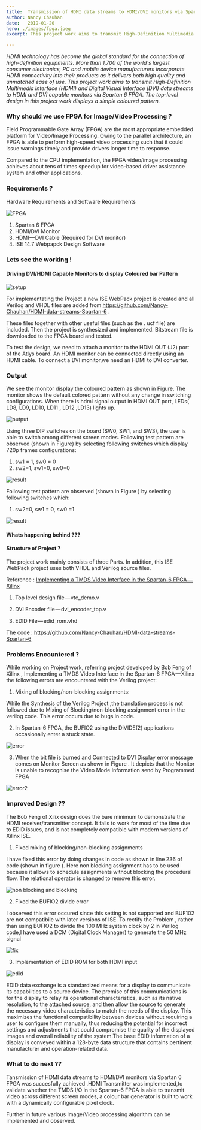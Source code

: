 ```yaml
---
title:  Transmission of HDMI data streams to HDMI/DVI monitors via Spartan 6 FPGA
author: Nancy Chauhan
date:   2019-01-20
hero: ./images/fpga.jpeg
excerpt: This project work aims to transmit High-Definition Multimedia Interface (HDMI) and Digital Visual Interface (DVI) 

---
```

*HDMI technology has become the global standard for the connection of high-definition equipments. More than 1,700 of the world's largest consumer electronics, PC and mobile device manufacturers incorporate HDMI connectivity into their products as it delivers both high quality and unmatched ease of use. This project work aims to transmit High-Definition Multimedia Interface (HDMI) and Digital Visual Interface (DVI) data streams to HDMI and DVI capable monitors via Spartan 6 FPGA. The top-level design in this project work displays a simple coloured pattern.*

### Why should we use FPGA for Image/Video Processing ?

Field Programmable Gate Array (FPGA) are the most appropriate embedded platform for Video/Image Processing. Owing to the parallel architecture, an FPGA is able to perform high-speed video processing such that it could issue warnings timely and provide drivers longer time to response.

Compared to the CPU implementation, the FPGA video/image processing achieves about tens of times speedup for video-based driver assistance system and other applications.

### Requirements ?
  
Hardware Requirements and Software Requirements

![FPGA](https://miro.medium.com/max/1400/1*7ERLCfTMYQYXJ1NV4lyyyA.jpeg)

1. Spartan 6 FPGA
2. HDMI/DVI Monitor
3. HDMI — DVI Cable (Required for DVI monitor)
4. ISE 14.7 Webpapck Design Software

### Lets see the working !

#### Driving DVI/HDMI Capable Monitors to display Coloured bar Pattern

![setup](https://miro.medium.com/max/1400/1*s2syNSAUZEJ43FfXqQtPKQ.jpeg)

For implementating the Project a new ISE WebPack project is created and all Verilog and VHDL files are added from https://github.com/Nancy-Chauhan/HDMI-data-streams-Spartan-6 .

These files together with other useful files (such as the . ucf file) are included. Then the project is synthesized and implemented. Bitstream file is downloaded to the FPGA board and tested.

To test the design, we need to attach a monitor to the HDMI OUT (J2) port of the Atlys board. An HDMI monitor can be connected directly using an HDMI cable. To connect a DVI monitor,we need an HDMI to DVI converter.

### Output

We see the monitor display the coloured pattern as shown in Figure. The monitor shows the default colored pattern without any change in switching configurations. When there is hdmi signal output in HDMI OUT port, LEDs( LD8, LD9, LD10, LD11 , LD12 ,LD13) lights up.

![output](https://miro.medium.com/max/1400/1*8xvM0By2i_EatVfuimecVw.jpeg)

Using three DIP switches on the board (SW0, SW1, and SW3), the user is able to switch among different screen modes. Following test pattern are observed (shown in Figure) by selecting following switches which display 720p frames configurations:

1. sw1 = 1, sw0 = 0
2. sw2=1, sw1=0, sw0=0

![result](https://miro.medium.com/max/1400/1*uc5v2BzKw3wUUldYZCv6jQ.jpeg)

Following test pattern are observed (shown in Figure ) by selecting following switches which:

1. sw2=0, sw1 = 0, sw0 =1

![result](https://miro.medium.com/max/1400/1*_dSWWa6Bf_IFFzrq2tAkdA.jpeg)

#### Whats happening behind ???
#### Structure of Project ?

The project work mainly consists of three Parts. In addition, this ISE WebPack project uses both VHDL and Verilog source files.

Reference : [Implementing a TMDS Video Interface in the Spartan-6 FPGA — Xilinx](https://www.xilinx.com/support/documentation/application_notes/xapp495_S6TMDS_Video_Interface.pdf) 


1) Top level design file — vtc_demo.v

2) DVI Encoder file — dvi_encoder_top.v

3) EDID File — edid_rom.vhd

The code : https://github.com/Nancy-Chauhan/HDMI-data-streams-Spartan-6

### Problems Encountered ? 

While working on Project work, referring project developed by Bob Feng of Xilinx , Implementing a TMDS Video Interface in the Spartan-6 FPGA — Xilinx the following errors are encountered with the Verilog project:

  1) Mixing of blocking/non-blocking assignments:

While the Synthesis of the Verilog Project ,the translation process is not followed due to Mixing of Blocking/non-blocking assignment error in the verilog code. This error occurs due to bugs in code.

  2) In Spartan-6 FPGA, the BUFIO2 using the DIVIDE(2) applications occasionally enter a stuck state.
    
![error](https://miro.medium.com/max/1330/1*MpvVG_RLID5UPwNKLbddow.png)

  3) When the bit file is burned and Connected to DVI Display error message comes on Monitor Screen as shown in Figure . It depicts that the Monitor is unable to recognise the Video Mode Information send by Programmed FPGA
    
![error2](https://miro.medium.com/max/1400/1*Blz2ix2jPuyGsYGb8qoImg.jpeg)

### Improved Design ??

The Bob Feng of Xilix design does the bare minimum to demonstrate the HDMI receiver/transmitter concept. It fails to work for most of the time due to EDID issues, and is not completely compatible with modern versions of Xilinx ISE.

1) Fixed mixing of blocking/non-blocking assignments

I have fixed this error by doing changes in code as shown in line 236 of code (shown in figure ). Here non blocking assignment has to be used because it allows to schedule assignments without blocking the procedural flow. The relational operator is changed to remove this error.

![non blocking and blocking](https://miro.medium.com/max/716/1*kXssSD1nbC-xa_xlm5Sdtw.png)

2) Fixed the BUFIO2 divide error

I observed this error occured since this setting is not supported and BUF102 are not compatibile with later versions of ISE. To rectify the Problem , rather than using BUFIO2 to divide the 100 MHz system clock by 2 in Verilog code,I have used a DCM (Digital Clock Manager) to generate the 50 MHz signal

![fix](https://miro.medium.com/max/1400/1*NAopP5HZ7zlpiivULdbrvA.png)

3) Implementation of EDID ROM for both HDMI input

![edid](https://miro.medium.com/max/1400/1*z486y9DSgKNX37TE9Dwe5w.png)

EDID data exchange is a standardized means for a display to communicate its capabilities to a source device. The premise of this communications is for the display to relay its operational characteristics, such as its native resolution, to the attached source, and then allow the source to generate the necessary video characteristics to match the needs of the display. This maximizes the functional compatibility between devices without requiring a user to configure them manually, thus reducing the potential for incorrect settings and adjustments that could compromise the quality of the displayed images and overall reliability of the system.The base EDID information of a display is conveyed within a 128-byte data structure that contains pertinent manufacturer and operation-related data.

### What to do next ??

Tansmission of HDMI data streams to HDMI/DVI monitors via Spartan 6 FPGA was succesfully achieved .HDMI Transmitter was implemented,to validate whether the TMDS I/O in the Spartan-6 FPGA is able to transmit video across different screen modes, a colour bar generator is built to work with a dynamically configurable pixel clock.

Further in future various Image/Video processing algorithm can be implemented and observed.

    
    








